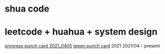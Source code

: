 # shua code
# leetcode + huahua + system design

[progress punch card 2021_0405](https://docs.google.com/spreadsheets/d/109FZHN10Pag1prAitBTr2t-8i3KSwEASUrA22lKh9yI/edit?usp=sharing)
[green punch card](https://docs.google.com/spreadsheets/d/1MTGYagVQRycvMh86sE060bNGnRu8DFFatLVufaFD2c4/edit#gid=0)
2021
2021/04 - present
